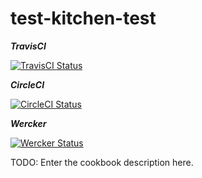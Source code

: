 # test-kitchen-test

***TravisCI***

[![TravisCI Status](https://img.shields.io/travis/RoboticCheese/test-kitchen-test-chef.svg)][travis]

***CircleCI***

[![CircleCI Status](https://img.shields.io/circleci/project/RoboticCheese/test-kitchen-test-chef.svg)][circleci]

***Wercker***

[![Wercker Status](https://img.shields.io/wercker/ci/RoboticCheese/test-kitchen-test-chef.svg)][wercker]

[travis]: https://travis-ci.org/RoboticCheese/test-kitchen-test-chef
[circleci]: https://circleci.com/gh/RoboticCheese/test-kitchen-test-chef
[wercker]: https://app.wercker.com/project/bykey/7b1fd8e453150fe10609376d44e7442b

TODO: Enter the cookbook description here.
